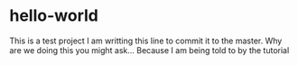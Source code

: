 # hello-world
This is a test project
I am writting this line to commit it to the master.
Why are we doing this you might ask...
Because I am being told to by the tutorial
